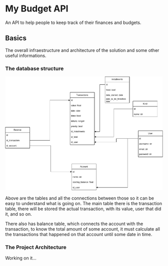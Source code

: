# My Budget API

An API to help people to keep track of their finances and budgets.

## Basics

The overall infraestructure and architecture of the solution and some other
useful informations.

### The database structure

[![database-structure](resources/img/database.png)](https://drive.google.com/file/d/1b_jUxSIEb7t14D1jbHoOyzIXE2-SmhCk/view?usp=sharing)

Above are the tables and all the connections between those so it can be easy to
understand what is going on. The main table there is the transaction table,
there will be stored the actual transaction, with its value, user that did it,
and so on.

There also has balance table, which connects the account with the transaction,
to know the total amount of some account, it must calculate all the transactions
that happened on that account until some date in time.

### The Project Architecture

Working on it...
